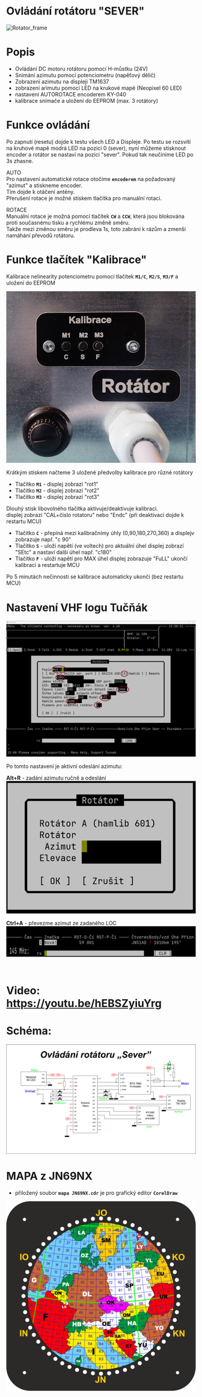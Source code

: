 # Ovládání rotátoru "SEVER"

![Rotator_frame](https://github.com/DrumClock/AutoRotace/blob/main/IMG_panel.jpg)

# Popis

 - Ovládání DC motoru rotátoru pomocí H-můstku (24V)
 - Snímání azimutu pomocí potenciometru (napěťový dělič)
 - Zobrazení azimutu na displeji TM1637
 - zobrazení arimutu pomocí LED na krukové mapě (Neopixel 60 LED)
 - nastavení AUTOROTACE encoderem KY-040
 - kalibrace snímače a uložení do EEPROM (max. 3 rotátory)

# Funkce ovládání

 Po zapnutí (resetu) dojde k testu všech LED a Displeje.
 Po testu se rozsvítí na kruhové mapě modrá LED na pozici 0 (sever),
 nyní můžeme stisknout encoder a rotátor se nastaví na pozici "sever".
 Pokud tak neučiníme LED po 3s zhasne.

 AUTO<br>
 Pro nastavení automatické rotace otočíme **`encoderem`** na požadovaný "azimut" a stiskneme encoder. <br>
 Tím dojde k otáčení antény.<br>
 Přerušení rotace je možné stiskem tlačítka pro manuální rotaci.

 ROTACE<br>
 Manuální rotace je možná pomocí tlačítek **`CW`** a **`CCW`**, která jsou blokována proti
 současnému tisku a rychlému změně směru. <br>
 Takže mezi změnou směru je prodleva 1s, toto zabrání k rázům a zmenší namáhání převodů rotátoru.


 # Funkce tlačítek "Kalibrace"
  Kalibrace nelinearity potenciometru pomocí tlačítek  **`M1/C`**, **`M2/S`**, **`M3/F`** a uložení do EEPROM 

 ![Scheme_frame](https://github.com/DrumClock/AutoRotace/blob/main/IMG_kalibrace.jpg)
 
  Krátkým stiskem načteme 3 uložené předvolby kalibrace pro různé rotátory <br>
  
  - Tlačítko **`M1`**  - displej zobrazí "rot1" 
  - Tlačítko **`M2`**  - displej zobrazí "rot2"
  - Tlačítko **`M3`**  - displej zobrazí "rot3"

  Dlouhý stisk libovolného tlačítka aktivuje/deaktivuje kalibraci.  <br>
  displej zobrazí "CAL+číslo rotatoru" nebo "Endc" (při deaktivaci dojde k restartu MCU)  <br>
  
  - Tlačítko **`C`**  - přepíná mezi kalibračnímy úhly (0,90,180,270,360) a displejv zobrazuje např. "c 90"
  - Tlačítko **`S`**  - uloží napětí (ve voltech) pro aktuální úhel displej zobrazí "SEtc" a nastaví další úhel např. "c180"
  - Tlačítko **`F`**  - uloží napětí pro MAX úhel displej zobrazuje "FuLL" ukončí kalibraci a restartuje MCU

 Po 5 minutách nečinnosti se kalibrace automaticky ukončí (bez restartu MCU)<br>

 # Nastavení VHF logu Tučňák 
![Tucnak_frame](https://github.com/DrumClock/AutoRotace/blob/main/Tu%C4%8D%C5%88%C3%A1k%20-%20nastaven%C3%AD%20rot%C3%A1toru.png)

Po tomto nastavení je aktivní odeslání azimutu:

**Alt+R** - zadání azimutu ručně a odeslání <br>
![alt_r](https://github.com/DrumClock/AutoRotace/blob/main/alt_r.png)
 
**Ctrl+A** - převezme azimut ze zadaného LOC <br>
![ctrl_a](https://github.com/DrumClock/AutoRotace/blob/main/ctrl_a.png) 

<br>

# Video:  https://youtu.be/hEBSZyiuYrg


# Schéma:
![Scheme_frame](https://github.com/DrumClock/AutoRotace/blob/main/Arduino_Sever_2.png)

# MAPA z JN69NX
- přiložený soubor **`mapa JN69NX.cdr`** je pro grafický editor **`CorelDraw`** 

![mapa_frame](https://github.com/DrumClock/AutoRotace/blob/main/mapa.png) 

 

